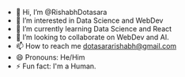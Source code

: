 - 👋 Hi, I’m @RishabhDotasara
- 👀 I’m interested in Data Science and WebDev
- 🌱 I’m currently learning Data Science and React
- 💞️ I’m looking to collaborate on WebDev and AI.
- 📫 How to reach me dotasararishabh@gmail.com
- 😄 Pronouns: He/Him
- ⚡ Fun fact: I'm a Human.

<!---
RishabhDotasara/RishabhDotasara is a ✨ special ✨ repository because its `README.md` (this file) appears on your GitHub profile.
You can click the Preview link to take a look at your changes.
--->
